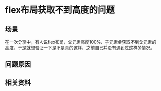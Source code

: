 # flex布局获取不到高度的问题
## 场景
在一次分享中，有人说flex布局，父元素高度100%，子元素会获取不到父元素的高度，于是就想验证一下是不是真的这样，之前自己并没有遇到过这样的情况。
## 问题原因

## 相关资料